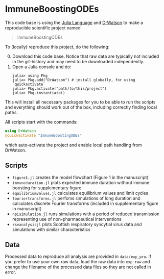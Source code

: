 # ImmuneBoostingODEs

This code base is using the [Julia Language](https://julialang.org/) and
[DrWatson](https://juliadynamics.github.io/DrWatson.jl/stable/)
to make a reproducible scientific project named
> ImmuneBoostingODEs

To (locally) reproduce this project, do the following:

0. Download this code base. Notice that raw data are typically not included in the
   git-history and may need to be downloaded independently.
1. Open a Julia console and do:
   ```
   julia> using Pkg
   julia> Pkg.add("DrWatson") # install globally, for using `quickactivate`
   julia> Pkg.activate("path/to/this/project")
   julia> Pkg.instantiate()
   ```

This will install all necessary packages for you to be able to run the scripts and
everything should work out of the box, including correctly finding local paths.

All scripts start with the commands:
```julia
using DrWatson
@quickactivate "ImmuneBoostingODEs"
```
which auto-activate the project and enable local path handling from DrWatson.

## Scripts 

* `figure1.jl` creates the model flowchart (Figure 1 in the manuscript)
* `immuneduration.jl` plots expected immune duration without immune boosting for supplementary figure
* `equilibriumvalues.jl` calculates equilibrium values and limit cycles
* `fouriertransforms.jl` perfoms simulations of long duration and calculates discrete Fourier transforms (included in supplementary figure in manuscript)
* `npisimulation.jl` runs simulations with a period of reduced transmission representing use of non-pharmaceutical interventions
* `rsvanalysisjl` plots Scottish respiratory syncytial virus data and simulations with similar characteristics

## Data 

Processed data to reproduce all analysis are provided in `data/exp_pro`. If you prefer to use your own raw data, load the raw data into `exp_raw` and change the filename of the processed data files so they are not called in error.
